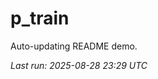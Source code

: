 # p_train

Auto-updating README demo.

<!--START_SECTION:status-->
_Last run: 2025-08-28 23:29 UTC_
<!--END_SECTION:status-->






















































































































































































